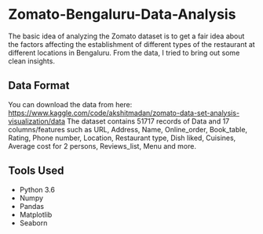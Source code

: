 # Zomato-Bengaluru-Data-Analysis
The basic idea of analyzing the Zomato dataset is to get a fair idea about the factors affecting the establishment of different types of the restaurant at different locations in Bengaluru. From the data, I tried to bring out some clean insights.

## Data Format
You can download the data from here:
https://www.kaggle.com/code/akshitmadan/zomato-data-set-analysis-visualization/data 
The dataset contains 51717 records of Data and 17 columns/features such as URL, Address, Name, Online_order, Book_table, Rating, Phone number, Location, Restaurant type, Dish liked, Cuisines, Average cost for 2 persons, Reviews_list, Menu and more.

## Tools Used
- Python 3.6
- Numpy
- Pandas
- Matplotlib
- Seaborn
